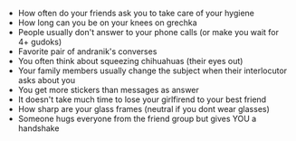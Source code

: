 - How often do your friends ask you to take care of your hygiene
- How long can you be on your knees on grechka
- People usually don't answer to your phone calls (or make you wait for 4+ gudoks)
- Favorite pair of andranik's converses
- You often think about squeezing chihuahuas (their eyes out)
- Your family members usually change the subject when their interlocutor asks about you
- You get more stickers than messages as answer 
- It doesn't take much time to lose your girlfirend to your best friend
- How sharp are your glass frames (neutral if you dont wear glasses)
- Someone hugs everyone from the friend group but gives YOU a handshake
